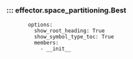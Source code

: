 #
### ::: effector.space_partitioning.Best
           options:
             show_root_heading: True
             show_symbol_type_toc: True
             members:
               - __init__

